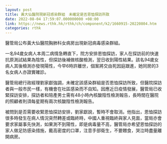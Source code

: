```yaml
---
layout: post
title: 黃大仙醫院現新冠感染群組　未確定是否恩恤探訪所致
date: 2022-08-04 17:59:07.000000000 +08:00
link: https://news.rthk.hk/rthk/ch/component/k2/1660915-20220804.htm
categories: rthk
---
```


醫管局公布黃大仙醫院胸肺科女病房出現新冠病毒感染群組。

一名94歲女病人本周二病情急轉直下，院方安排恩恤探訪，家人在探訪前的快速抗原測試結果為陰性，但探訪後補做核酸檢測，翌日收到陽性結果。該名94歲女病人其後檢測亦發現陽性，今早6時許離世，個案將交由死因庭跟進，她同房的3名女病人亦證實確診。

醫管局總行政經理劉家獻強調，未確定該感染群組是否恩恤探訪所致，但醫院探訪者與一般市民一樣，有機會在社區感染而不自知。因應近日疫情發展，醫管局已收緊探訪安排，探訪者和陪產男士需有48小時內核酸陰性檢測報告，長時間在醫院的照顧者則須每星期有兩次核酸陰性檢測報告。

被問到是否需要收緊恩恤探訪安排，劉家獻說，暫時不會取消。他指出，恩恤探訪很多時發生在病人情況突然轉差或臨終時，中國人重視臨終與家人見面，當局亦會要求家屬事先快測，如果測不到陽性，即是病毒量不高，醫管局亦希望恩恤探訪的家人做足防感染措施，戴高密度的口罩，注意手部衛生，不要餵食，哭泣時盡量離開病房。

